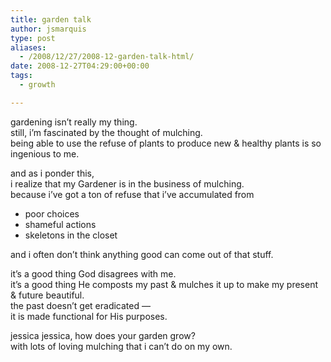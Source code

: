 ```yaml
---
title: garden talk
author: jsmarquis
type: post
aliases:
  - /2008/12/27/2008-12-garden-talk-html/
date: 2008-12-27T04:29:00+00:00
tags:
  - growth

---
```

gardening isn&#8217;t really my thing.  
still, i&#8217;m fascinated by the thought of mulching.  
being able to use the refuse of plants to produce new & healthy plants is so ingenious to me.

and as i ponder this,  
i realize that my Gardener is in the business of mulching.  
because i&#8217;ve got a ton of refuse that i&#8217;ve accumulated from

  * poor choices
  * shameful actions
  * skeletons in the closet

and i often don&#8217;t think anything good can come out of that stuff.

it&#8217;s a good thing God disagrees with me.  
it&#8217;s a good thing He composts my past & mulches it up to make my present & future beautiful.  
the past doesn&#8217;t get eradicated &#8212;  
it is made functional for His purposes.

jessica jessica, how does your garden grow?  
with lots of loving mulching that i can&#8217;t do on my own.